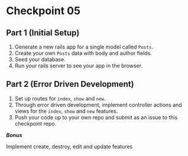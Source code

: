 # Checkpoint 05

## Part 1 (Initial Setup)

1. Generate a new rails app for a single model called `Posts`.
1. Create your own `Posts` data with body and author fields.
1. Seed your database.
1. Run your rails server to see your app in the browser.

## Part 2 (Error Driven Development)

1. Set up routes for `index`, `show` and `new`.
1. Through error driven development, implement controller actions and views for the `index`, `show` and `new` features.
1. Push your code up to your own repo and submit as an issue to this checkpoint repo.

***Bonus***

Implement create, destroy, edit and update features
